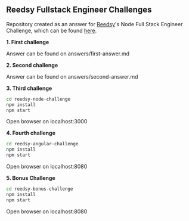 ﻿## Reedsy Fullstack Engineer Challenges
Repository created as an answer for [Reedsy](https://reedsy.com/)'s Node Full Stack Engineer Challenge, which can be found [here](https://github.com/reedsy/challenges/blob/master/node-fullstack.md).

**1. First challenge**

Answer can be found on answers/first-answer.md

**2. Second challenge**

Answer can be found on answers/second-answer.md

**3. Third challenge**

```bash
cd reedsy-node-challenge
npm install
npm start 
```
Open browser on localhost:3000

**4. Fourth challenge**
```bash
cd reedsy-angular-challenge
npm install
npm start
```
Open browser on localhost:8080

**5. Bonus Challenge**
```bash
cd reedsy-bonus-challenge
npm install
npm start
```
Open browser on localhost:8080
